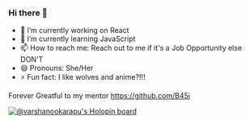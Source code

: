 ### Hi there 👋

- 🔭 I’m currently working on React
- 🌱 I’m currently learning JavaScript
- 📫 How to reach me: Reach out to me if it's a Job Opportunity else DON'T
- 😄 Pronouns: She/Her
- ⚡ Fun fact: I like wolves and anime?!!!

Forever Greatful to my mentor https://github.com/B45i

<!--
**varshanookarapu/varshanookarapu** is a ✨ _special_ ✨ repository because its `README.md` (this file) appears on your GitHub profile.

Here are some ideas to get you started:

- 🔭 I’m currently working on React
- 🌱 I’m currently learning JavaScript
- 👯 I’m looking to collaborate on
- 🤔 I’m looking for help with ...
- 💬 Ask me about ...
- 📫 How to reach me: Reach out to me if it's a Job Opportunity else DON'T
- 😄 Pronouns: She/Her
- ⚡ Fun fact: I like wolves and anime?!!!
-->
[![@varshanookarapu's Holopin board](https://holopin.me/varshanookarapu)](https://holopin.io/@varshanookarapu)
